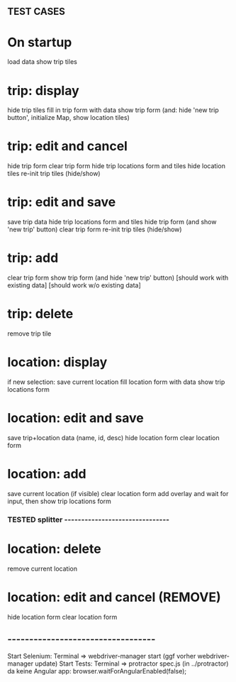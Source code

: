 ## TEST CASES 

# On startup
load data
show trip tiles

# trip: display
hide trip tiles
fill in trip form with data
show trip form (and: hide 'new trip button', initialize Map, show location tiles)

# trip: edit and cancel 
hide trip form
clear trip form
hide trip locations form and tiles
hide location tiles
re-init trip tiles (hide/show)

# trip: edit and save
save trip data
hide trip locations form and tiles
hide trip form (and show 'new trip' button)
clear trip form
re-init trip tiles (hide/show)

# trip: add
clear trip form
show trip form (and hide 'new trip' button)
[should work with existing data]
[should work w/o existing data]

# trip: delete
remove trip tile

# location: display
if new selection: save current location 
fill location form with data
show trip locations form

# location: edit and save 
save trip+location data  (name, id, desc)
hide location form
clear location form


# location: add 
save current location (if visible) 
clear location form
add overlay and wait for input, then
   show trip locations form

### TESTED splitter -------------------------------

# location: delete
remove current location

# location: edit and cancel  (REMOVE)
hide location form
clear location form


## ----------------------------------
Start Selenium: Terminal => webdriver-manager start   (ggf vorher webdriver-manager update)
Start Tests:    Terminal => protractor spec.js   (in ../protractor)
da keine Angular app:       browser.waitForAngularEnabled(false);